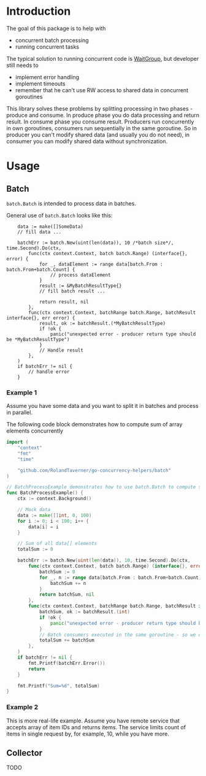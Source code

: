 # Introduction

The goal of this package is to help with
- concurrent batch processing
- running concurrent tasks

The typical solution to running concurrent code is [WaitGroup](https://gobyexample.com/waitgroups), but developer still needs to
- implement error handling
- implement timeouts
- remember that he can't use RW access to shared data in concurrent goroutines

This library solves these problems by splitting processing in two phases - produce and consume.
In produce phase you do data processing and return result. In consume phase you consume result.
Producers run concurrently in own goroutines, consumers run sequentially in the same goroutine.
So in producer you can't modify shared data (and usually you do not need), in consumer you can modify shared data without synchronization.


# Usage

## Batch

`batch.Batch` is intended to process data in batches.

General use of `batch.Batch` looks like this:
```
    data := make([]SomeData)
    // fill data ...
    
	batchErr := batch.New(uint(len(data)), 10 /*batch size*/, time.Second).Do(ctx,
		func(ctx context.Context, batch batch.Range) (interface{}, error) {
			for _, dataElement := range data[batch.From : batch.From+batch.Count] {
				// process dataElement
			}
			result := &MyBatchResultType{}
            // fill batch result ...
            
			return result, nil
		},
		func(ctx context.Context, batchRange batch.Range, batchResult interface{}, err error) {
			result, ok := batchResult.(*MyBatchResultType)
			if !ok {
				panic("unexpected error - producer return type should be *MyBatchResultType")
			}
            // Handle result
		},
	)
	if batchErr != nil {
	    // handle error
	}
```

### Example 1
Assume you have some data and you want to split it in batches and process in parallel.

The following code block demonstrates how to compute sum of array elements concurrently
```go
import (
    "context"
    "fmt"
    "time"

    "github.com/RolandTaverner/go-concurrency-helpers/batch"
)

// BatchProcessExample demonstrates how to use batch.Batch to compute sum of array elements in parallel
func BatchProcessExample() {
	ctx := context.Background()

	// Mock data
	data := make([]int, 0, 100)
	for i := 0; i < 100; i++ {
		data[i] = i
	}

	// Sum of all data[] elements
	totalSum := 0

	batchErr := batch.New(uint(len(data)), 10, time.Second).Do(ctx,
		func(ctx context.Context, batch batch.Range) (interface{}, error) {
			batchSum := 0
			for _, n := range data[batch.From : batch.From+batch.Count] {
				batchSum += n
			}
			return batchSum, nil
		},
		func(ctx context.Context, batchRange batch.Range, batchResult interface{}, err error) {
			batchSum, ok := batchResult.(int)
			if !ok {
				panic("unexpected error - producer return type should be int")
			}
			// Batch consumers executed in the same goroutine - so we can modify shared data, no need to synchronize here
			totalSum += batchSum
		},
	)
	if batchErr != nil {
		fmt.Printf(batchErr.Error())
		return
	}

	fmt.Printf("Sum=%d", totalSum)
}
```

### Example 2

This is more real-life example. Assume you have remote service that accepts array of item IDs and returns items.
The service limits count of items in single request by, for example, 10, while you have more.

## Collector

TODO 